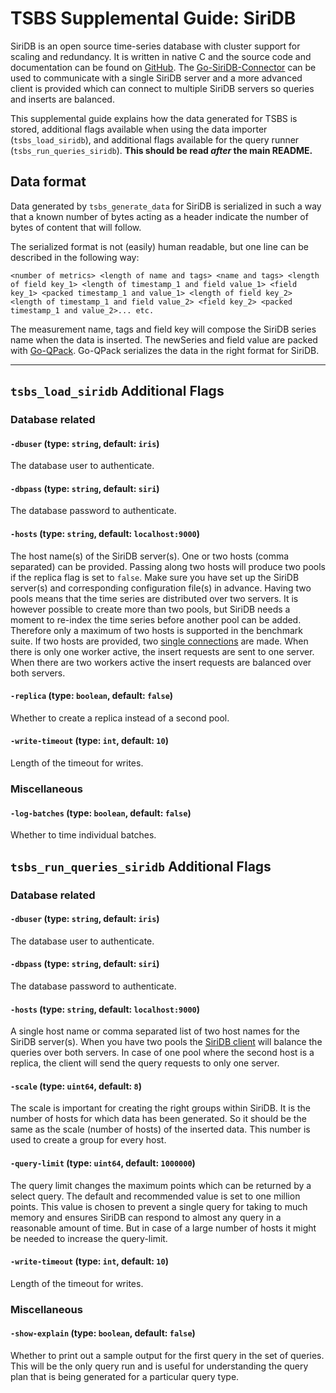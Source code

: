# TSBS Supplemental Guide: SiriDB

SiriDB is an open source time-series database with cluster support for scaling and redundancy. It is written in native C and the source code and documentation can be found on [GitHub](https://github.com/SiriDB/siridb-server). The [Go-SiriDB-Connector](https://github.com/SiriDB/go-siridb-connector) can be used to communicate with a single SiriDB server and a more advanced client is provided which can connect to multiple SiriDB servers so queries and inserts are balanced.

This supplemental guide explains how the data generated for TSBS is stored, additional flags available when using the data importer (`tsbs_load_siridb`), and additional flags available for the query runner (`tsbs_run_queries_siridb`).
**This should be read *after* the main README.**

## Data format

Data generated by `tsbs_generate_data` for SiriDB is serialized in such a way that a known number of bytes acting as a header indicate the number of bytes of content that will follow.

The serialized format is not (easily) human readable, but one line can be described in the following way:
```text
<number of metrics> <length of name and tags> <name and tags> <length of field key_1> <length of timestamp_1 and field value_1> <field key_1> <packed timestamp_1 and value_1> <length of field key_2> <length of timestamp_1 and field value_2> <field key_2> <packed timestamp_1 and value_2>... etc.

```
The measurement name, tags and field key will compose the SiriDB series name when the data is inserted. The newSeries and field value are packed with [Go-QPack](https://github.com/transceptor-technology/go-qpack). Go-QPack serializes the data in the right format for SiriDB.

---


## `tsbs_load_siridb` Additional Flags

### Database related

#### `-dbuser` (type: `string`, default: `iris`)
The database user to authenticate.


#### `-dbpass` (type: `string`, default: `siri`)
The database password to authenticate.


#### `-hosts` (type: `string`, default: `localhost:9000`)
The host name(s) of the SiriDB server(s). One or two hosts (comma separated) can be provided. Passing along two hosts will produce two pools if the replica flag is set to `false`. Make sure you have set up the SiriDB server(s) and corresponding configuration file(s) in advance. Having two pools means that the time series are distributed over two servers. It is however possible to create more than two pools, but SiriDB needs a moment to re-index the time series before another pool can be added. Therefore only a maximum of two hosts is supported in the benchmark suite. If two hosts are provided, two [single connections](https://github.com/SiriDB/go-siridb-connector#single-connection) are made. When there is only one worker active, the insert requests are sent to one server. When there are two workers active the insert requests are balanced over both servers.


#### `-replica` (type: `boolean`, default: `false`)
Whether to create a replica instead of a second pool.


#### `-write-timeout` (type: `int`, default: `10`)
Length of the timeout for writes.


### Miscellaneous

#### `-log-batches` (type: `boolean`, default: `false`)
Whether to time individual batches.



## `tsbs_run_queries_siridb` Additional Flags

### Database related

#### `-dbuser` (type: `string`, default: `iris`)
The database user to authenticate.

#### `-dbpass` (type: `string`, default: `siri`)
The database password to authenticate.

#### `-hosts` (type: `string`, default: `localhost:9000`)
A single host name or comma separated list of two host names for the SiriDB server(s). When you have two pools the [SiriDB client](https://github.com/SiriDB/go-siridb-connector#siridb-client) will balance the queries over both servers. In case of one pool where the second host is a replica, the client will send the query requests to only one server.

#### `-scale` (type: `uint64`, default: `8`)
The scale is important for creating the right groups within SiriDB. It is the number of hosts for which data has been generated. So it should be the same as the scale (number of hosts) of the inserted data. This number is used to create a group for every host.

#### `-query-limit` (type: `uint64`, default: `1000000`)
The query limit changes the maximum points which can be returned by a select query. The default and recommended value is set to one million points. This value is chosen to prevent a single query for taking to much memory and ensures SiriDB can respond to almost any query in a reasonable amount of time. But in case of a large number of hosts it might be needed to increase the query-limit.

#### `-write-timeout` (type: `int`, default: `10`)
Length of the timeout for writes.

### Miscellaneous

#### `-show-explain` (type: `boolean`, default: `false`)
Whether to print out a sample output for the first query in the set of queries. This will be the only query run and is useful for understanding the query plan that is being generated for a particular
query type.